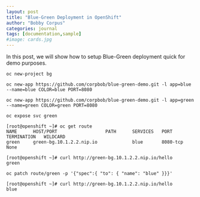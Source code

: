 ```yaml
---
layout: post
title: "Blue-Green Deployment in OpenShift"
author: "Bobby Corpus"
categories: journal
tags: [documentation,sample]
#image: cards.jpg
---
```


In this post, we will show how to setup Blue-Green deployment quick for demo purposes.

```
oc new-project bg
```

```
oc new-app https://github.com/corpbob/blue-green-demo.git -l app=blue --name=blue COLOR=blue PORT=8080
```

```
oc new-app https://github.com/corpbob/blue-green-demo.git -l app=green --name=green COLOR=green PORT=8080
```
```
oc expose svc green
```

```
[root@openshift ~]# oc get route
NAME      HOST/PORT                  PATH      SERVICES   PORT       TERMINATION   WILDCARD
green     green-bg.10.1.2.2.nip.io             blue       8080-tcp                 None
```

```
[root@openshift ~]# curl http://green-bg.10.1.2.2.nip.io/hello
green
```
```
oc patch route/green -p '{"spec":{ "to": { "name": "blue" }}}'
```

```
[root@openshift ~]# curl http://green-bg.10.1.2.2.nip.io/hello
blue
```
